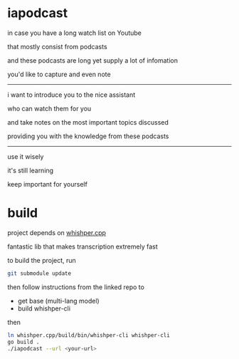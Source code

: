# iapodcast

in case you have a long watch list on Youtube

that mostly consist from podcasts

and these podcasts are long yet supply a lot of infomation

you'd like to capture and even note

----

i want to introduce you to the nice assistant

who can watch them for you

and take notes on the most important topics discussed

providing you with the knowledge from these podcasts

----

use it wisely

it's still learning

keep important for yourself

# build

project depends on [whishper.cpp](https://github.com/ggerganov/whisper.cpp)

fantastic lib that makes transcription extremely fast

to build the project, run

```sh
git submodule update
```

then follow instructions from the linked repo to

- get base (multi-lang model)
- build whishper-cli

then

```sh
ln whishper.cpp/build/bin/whishper-cli whishper-cli
go build .
./iapodcast --url <your-url>
```

